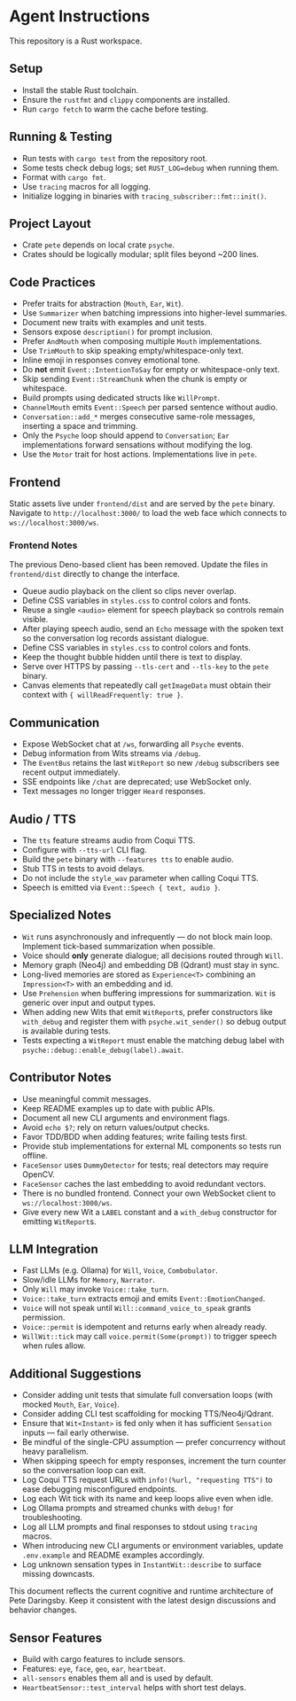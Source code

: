 # Agent Instructions

This repository is a Rust workspace.

## Setup

* Install the stable Rust toolchain.
* Ensure the `rustfmt` and `clippy` components are installed.
* Run `cargo fetch` to warm the cache before testing.

## Running & Testing

* Run tests with `cargo test` from the repository root.
* Some tests check debug logs; set `RUST_LOG=debug` when running them.
* Format with `cargo fmt`.
* Use `tracing` macros for all logging.
* Initialize logging in binaries with `tracing_subscriber::fmt::init()`.

## Project Layout

* Crate `pete` depends on local crate `psyche`.
* Crates should be logically modular; split files beyond \~200 lines.

## Code Practices

* Prefer traits for abstraction (`Mouth`, `Ear`, `Wit`).
* Use `Summarizer` when batching impressions into higher-level summaries.
* Document new traits with examples and unit tests.
* Sensors expose `description()` for prompt inclusion.
* Prefer `AndMouth` when composing multiple `Mouth` implementations.
* Use `TrimMouth` to skip speaking empty/whitespace-only text.
* Inline emoji in responses convey emotional tone.
* Do **not** emit `Event::IntentionToSay` for empty or whitespace-only text.
* Skip sending `Event::StreamChunk` when the chunk is empty or whitespace.
* Build prompts using dedicated structs like `WillPrompt`.
* `ChannelMouth` emits `Event::Speech` per parsed sentence without audio.
* `Conversation::add_*` merges consecutive same-role messages, inserting a space and trimming.
* Only the `Psyche` loop should append to `Conversation`; `Ear` implementations forward sensations without modifying the log.
* Use the `Motor` trait for host actions. Implementations live in `pete`.

## Frontend

Static assets live under `frontend/dist` and are served by the `pete` binary.
Navigate to `http://localhost:3000/` to load the web face which connects to
`ws://localhost:3000/ws`.

### Frontend Notes

The previous Deno-based client has been removed. Update the files in
`frontend/dist` directly to change the interface.
* Queue audio playback on the client so clips never overlap.
* Define CSS variables in `styles.css` to control colors and fonts.
* Reuse a single `<audio>` element for speech playback so controls remain visible.
* After playing speech audio, send an `Echo` message with the spoken text so the conversation log records assistant dialogue.
* Define CSS variables in `styles.css` to control colors and fonts.
* Keep the thought bubble hidden until there is text to display.
* Serve over HTTPS by passing `--tls-cert` and `--tls-key` to the `pete` binary.
* Canvas elements that repeatedly call `getImageData` must obtain their context
  with `{ willReadFrequently: true }`.

## Communication

* Expose WebSocket chat at `/ws`, forwarding all `Psyche` events.
* Debug information from Wits streams via `/debug`.
* The `EventBus` retains the last `WitReport` so new `/debug` subscribers see
  recent output immediately.
* SSE endpoints like `/chat` are deprecated; use WebSocket only.
* Text messages no longer trigger `Heard` responses.

## Audio / TTS

* The `tts` feature streams audio from Coqui TTS.
* Configure with `--tts-url` CLI flag.
* Build the `pete` binary with `--features tts` to enable audio.
* Stub TTS in tests to avoid delays.
* Do not include the `style_wav` parameter when calling Coqui TTS.
* Speech is emitted via `Event::Speech { text, audio }`.

## Specialized Notes

* `Wit` runs asynchronously and infrequently — do not block main loop. Implement
  tick-based summarization when possible.
* Voice should **only** generate dialogue; all decisions routed through `Will`.
* Memory graph (Neo4j) and embedding DB (Qdrant) must stay in sync.
* Long-lived memories are stored as `Experience<T>` combining an `Impression<T>` with an embedding and id.
* Use `Prehension` when buffering impressions for summarization. `Wit` is generic over input and output types.
* When adding new Wits that emit `WitReport`s, prefer constructors like
  `with_debug` and register them with `psyche.wit_sender()` so debug output is
  available during tests.
* Tests expecting a `WitReport` must enable the matching debug label with
  `psyche::debug::enable_debug(label).await`.

## Contributor Notes

* Use meaningful commit messages.
* Keep README examples up to date with public APIs.
* Document all new CLI arguments and environment flags.
* Avoid `echo $?`; rely on return values/output checks.
* Favor TDD/BDD when adding features; write failing tests first.
* Provide stub implementations for external ML components so tests run offline.
* `FaceSensor` uses `DummyDetector` for tests; real detectors may require OpenCV.
* `FaceSensor` caches the last embedding to avoid redundant vectors.
* There is no bundled frontend. Connect your own WebSocket client to
  `ws://localhost:3000/ws`.
* Give every new Wit a `LABEL` constant and a `with_debug` constructor for emitting `WitReport`s.

## LLM Integration

* Fast LLMs (e.g. Ollama) for `Will`, `Voice`, `Combobulator`.
* Slow/idle LLMs for `Memory`, `Narrator`.
* Only `Will` may invoke `Voice::take_turn`.
* `Voice::take_turn` extracts emoji and emits `Event::EmotionChanged`.
* `Voice` will not speak until `Will::command_voice_to_speak` grants permission.
* `Voice::permit` is idempotent and returns early when already ready.
* `WillWit::tick` may call `voice.permit(Some(prompt))` to trigger speech when rules allow.

## Additional Suggestions

* Consider adding unit tests that simulate full conversation loops (with mocked `Mouth`, `Ear`, `Voice`).
* Consider adding CLI test scaffolding for mocking TTS/Neo4j/Qdrant.
* Ensure that `Wit<Instant>` is fed only when it has sufficient `Sensation` inputs — fail early otherwise.
* Be mindful of the single-CPU assumption — prefer concurrency without heavy parallelism.
* When skipping speech for empty responses, increment the turn counter so the conversation loop can exit.
* Log Coqui TTS request URLs with `info!(%url, "requesting TTS")` to ease debugging misconfigured endpoints.
* Log each Wit tick with its name and keep loops alive even when idle.
* Log Ollama prompts and streamed chunks with `debug!` for troubleshooting.
* Log all LLM prompts and final responses to stdout using `tracing` macros.
* When introducing new CLI arguments or environment variables, update
  `.env.example` and README examples accordingly.
* Log unknown sensation types in `InstantWit::describe` to surface missing
  downcasts.

This document reflects the current cognitive and runtime architecture of Pete Daringsby. Keep it consistent with the latest design discussions and behavior changes.

## Sensor Features

* Build with cargo features to include sensors.
* Features: `eye`, `face`, `geo`, `ear`, `heartbeat`.
* `all-sensors` enables them all and is used by default.
* `HeartbeatSensor::test_interval` helps with short test delays.
